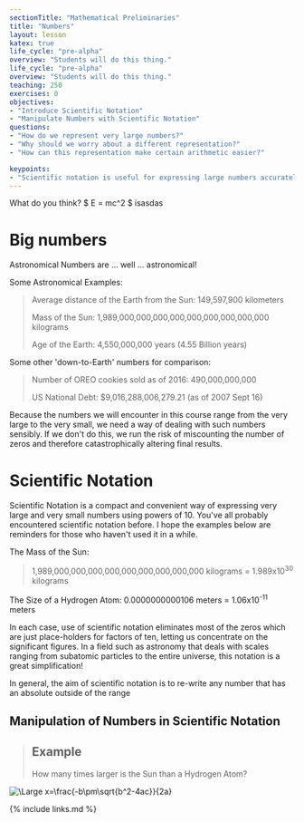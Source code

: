 ```yaml
---
sectionTitle: "Mathematical Preliminaries"
title: "Numbers"
layout: lesson
katex: true
life_cycle: "pre-alpha"
overview: "Students will do this thing."
life_cycle: "pre-alpha"
overview: "Students will do this thing."
teaching: 250
exercises: 0
objectives:
- "Introduce Scientific Notation"
- "Manipulate Numbers with Scientific Notation"
questions:
- "How do we represent very large numbers?"
- "Why should we worry about a different representation?"
- "How can this representation make certain arithmetic easier?"

keypoints:
- "Scientific notation is useful for expressing large numbers accurately."
---
```

What do you think? $ E = mc^2 $ isasdas
# Big numbers
Astronomical Numbers are ... well ... astronomical!

Some Astronomical Examples:
> Average distance of the Earth from the Sun: 149,597,900 kilometers
>
> Mass of the Sun: 1,989,000,000,000,000,000,000,000,000,000 kilograms
>
> Age of the Earth: 4,550,000,000 years (4.55 Billion years)

Some other 'down-to-Earth' numbers for comparison:
> Number of OREO cookies sold as of 2016: 490,000,000,000
>
> US National Debt: $9,016,288,006,279.21 (as of 2007 Sept 16)


Because the numbers we will encounter in this course range from the very large to the very small, we need a way of dealing with such numbers sensibly. If we don't do this, we run the risk of miscounting the number of zeros and therefore catastrophically altering final results.

# Scientific Notation
Scientific Notation is a compact and convenient way of expressing very large and very small numbers using powers of 10. You've all probably encountered scientific notation before. I hope the examples below are reminders for those who haven't used it in a while.

The Mass of the Sun:
> 1,989,000,000,000,000,000,000,000,000,000 kilograms = 1.989x10<sup>30</sup> kilograms

The Size of a Hydrogen Atom:
0.0000000000106 meters = 1.06x10<sup>-11</sup> meters

In each case, use of scientific notation eliminates most of the zeros which are just place-holders for factors of ten, letting us concentrate on the significant figures. In a field such as astronomy that deals with scales ranging from subatomic particles to the entire universe, this notation is a great simplification!

In general, the aim of scientific notation is to re-write any number that has an absolute outside of the range

## Manipulation of Numbers in Scientific Notation

> ## Example
>
> How many times larger is the Sun than a Hydrogen Atom?
>

<img src="https://latex.codecogs.com/svg.latex?\Large&space;x=\frac{-b\pm\sqrt{b^2-4ac}}{2a}" title="\Large x=\frac{-b\pm\sqrt{b^2-4ac}}{2a}" />



{% include links.md %}
